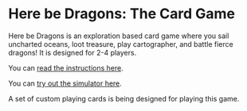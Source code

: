 # Here be Dragons: The Card Game

Here be Dragons is an exploration based card game where you sail uncharted oceans, loot treasure, play cartographer, and battle fierce dragons! It is designed for 2-4 players.

You can [read the instructions here](docs/instructions.md).

You can [try out the simulator here](HereBeDragonsSimulator/README.md).

A set of custom playing cards is being designed for playing this game.